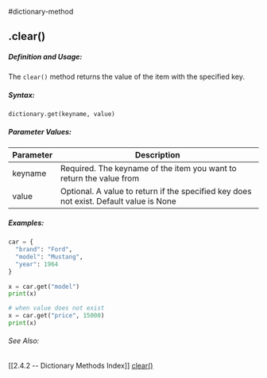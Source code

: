 #dictionary-method
## .clear()
##### Definition and Usage:
The `clear()` method returns the value of the item with the specified key.


##### Syntax:
 `dictionary.get(keyname, value)`

##### Parameter Values:
| Parameter | Description                                                                            |
| --------- | -------------------------------------------------------------------------------------- |
| keyname   | Required. The keyname of the item you want to return the value from                    |
| value     | Optional. A value to return if the specified key does not exist. Default value is None | 


##### Examples:
```py
car = {  
  "brand": "Ford",  
  "model": "Mustang",  
  "year": 1964  
}  
  
x = car.get("model")  
print(x)

# when value does not exist
x = car.get("price", 15000)    
print(x)
```


###### See Also:
[[2.4.2 -- Dictionary Methods Index]]
[clear()](https://www.w3schools.com/python/ref_dictionary_clear.asp)